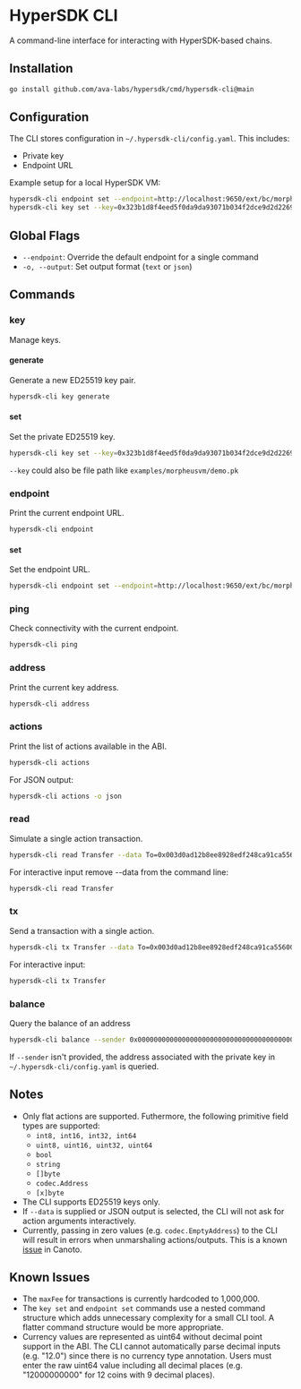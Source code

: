# HyperSDK CLI

A command-line interface for interacting with HyperSDK-based chains.

## Installation

```bash
go install github.com/ava-labs/hypersdk/cmd/hypersdk-cli@main
```

<!--FIXME: Point to the latest tag once tagged.-->

## Configuration

The CLI stores configuration in `~/.hypersdk-cli/config.yaml`. This includes:
- Private key
- Endpoint URL

Example setup for a local HyperSDK VM:
```bash
hypersdk-cli endpoint set --endpoint=http://localhost:9650/ext/bc/morpheusvm/ 
hypersdk-cli key set --key=0x323b1d8f4eed5f0da9da93071b034f2dce9d2d22692c172f3cb252a64ddfafd01b057de320297c29ad0c1f589ea216869cf1938d88c9fbd70d6748323dbf2fa7
```

## Global Flags

- `--endpoint`: Override the default endpoint for a single command
- `-o, --output`: Set output format (`text` or `json`)

## Commands


### key

Manage keys.

#### generate

Generate a new ED25519 key pair.

```bash
hypersdk-cli key generate
```

#### set

Set the private ED25519 key. 

```bash
hypersdk-cli key set --key=0x323b1d8f4eed5f0da9da93071b034f2dce9d2d22692c172f3cb252a64ddfafd01b057de320297c29ad0c1f589ea216869cf1938d88c9fbd70d6748323dbf2fa7
```

`--key` could also be file path like `examples/morpheusvm/demo.pk`

### endpoint

Print the current endpoint URL.

```bash
hypersdk-cli endpoint
```

#### set

Set the endpoint URL.

```bash
hypersdk-cli endpoint set --endpoint=http://localhost:9650/ext/bc/morpheusvm/
```

### ping

Check connectivity with the current endpoint.

```bash
hypersdk-cli ping
```

### address

Print the current key address.

```bash
hypersdk-cli address
```

### actions

Print the list of actions available in the ABI.

```bash
hypersdk-cli actions
```

For JSON output:

```bash
hypersdk-cli actions -o json
```

### read

Simulate a single action transaction.

```bash
hypersdk-cli read Transfer --data To=0x003d0ad12b8ee8928edf248ca91ca55600fb383f07c32bff1d6dec472b25cf59a74e575a5a,Value=12,Memo=0xdeadc0de
```

For interactive input remove --data from the command line:

```bash
hypersdk-cli read Transfer
```

### tx

Send a transaction with a single action.

```bash
hypersdk-cli tx Transfer --data To=0x003d0ad12b8ee8928edf248ca91ca55600fb383f07c32bff1d6dec472b25cf59a74e575a5a,Value=12,Memo=0x001234
```

For interactive input:

```bash
hypersdk-cli tx Transfer
```

### balance

Query the balance of an address

```bash
hypersdk-cli balance --sender 0x000000000000000000000000000000000000000000000000000000000000000000a7396ce9
```

If `--sender` isn't provided, the address associated with the private key in
`~/.hypersdk-cli/config.yaml` is queried.


## Notes

- Only flat actions are supported. Futhermore, the following primitive field
  types are supported:
    - `int8, int16, int32, int64`
    - `uint8, uint16, uint32, uint64`
    - `bool`
    - `string`
    - `[]byte`
    - `codec.Address`
    - `[x]byte`
- The CLI supports ED25519 keys only.
- If `--data` is supplied or JSON output is selected, the CLI will not ask for action arguments interactively.
- Currently, passing in zero values (e.g. `codec.EmptyAddress`) to the CLI will
  result in errors when unmarshaling actions/outputs. This is a known [issue](https://github.com/StephenButtolph/canoto/issues/117) in Canoto.

## Known Issues

- The `maxFee` for transactions is currently hardcoded to 1,000,000.
- The `key set` and `endpoint set` commands use a nested command structure which adds unnecessary complexity for a small CLI tool. A flatter command structure would be more appropriate.
- Currency values are represented as uint64 without decimal point support in the ABI. The CLI cannot automatically parse decimal inputs (e.g. "12.0") since there is no currency type annotation. Users must enter the raw uint64 value including all decimal places (e.g. "12000000000" for 12 coins with 9 decimal places).
